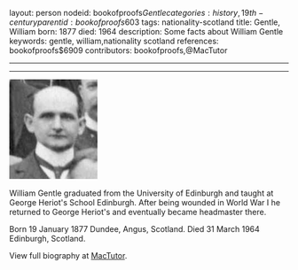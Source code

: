layout: person
nodeid: bookofproofs$Gentle
categories: history,19th-century
parentid: bookofproofs$603
tags: nationality-scotland
title: Gentle, William
born: 1877
died: 1964
description: Some facts about William Gentle
keywords: gentle, william,nationality scotland
references: bookofproofs$6909
contributors: bookofproofs,@MacTutor

---


---

![Gentle.jpg](https://github.com/bookofproofs/bookofproofs.github.io/blob/main/_sources/_assets/images/portraits/Gentle.jpg?raw=true)

William Gentle graduated from the University of Edinburgh and taught at George Heriot's School Edinburgh. After being wounded in World War I he returned to George Heriot's and eventually became headmaster there.

Born 19 January 1877 Dundee, Angus, Scotland. Died 31 March 1964 Edinburgh, Scotland.


View full biography at [MacTutor](https://mathshistory.st-andrews.ac.uk/Biographies/Gentle/).